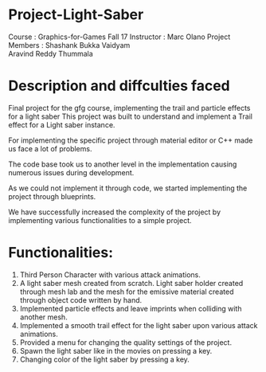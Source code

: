 # Project-Light-Saber
Course : Graphics-for-Games Fall 17
Instructor : Marc Olano
Project Members : Shashank Bukka Vaidyam  
                  Aravind Reddy Thummala  


# Description and diffculties faced
Final project for the gfg course, implementing the trail and particle effects for a light saber
This project was built to understand and implement a Trail effect for a Light saber instance.

For implementing the specific project through material editor or C++ made us face a lot of problems.

The code base took us to another level in the implementation causing numerous issues during development.

As we could not implement it through code, we started implementing the project through blueprints.

We have successfully increased the complexity of the project by implementing various functionalities to a simple project.

# Functionalities:
1) Third Person Character with various attack animations.
2) A light saber mesh created from scratch. Light saber holder created through mesh lab and the mesh for the emissive material created through object code written by hand.
3) Implemented particle effects and leave imprints when colliding with another mesh.
4) Implemented a smooth trail effect for the light saber upon various attack animations.
5) Provided a menu for changing the quality settings of the project.
6) Spawn the light saber like in the movies on pressing a key.
7) Changing color of the light saber by pressing a key.

